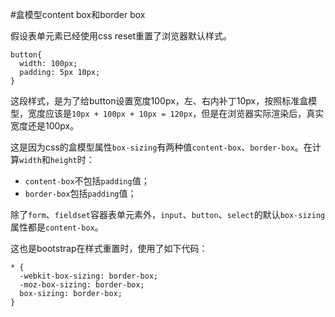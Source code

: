 #盒模型content box和border box

假设表单元素已经使用css reset重置了浏览器默认样式。

    button{
      width: 100px;
      padding: 5px 10px;
    }

这段样式，是为了给button设置宽度100px，左、右内补丁10px，按照标准盒模型，宽度应该是`10px + 100px + 10px = 120px`，但是在浏览器实际渲染后，真实宽度还是100px。

这是因为css的盒模型属性`box-sizing`有两种值`content-box`、`border-box`。在计算`width`和`height`时：

* `content-box`不包括`padding`值；
* `border-box`包括`padding`值；

除了`form`、`fieldset`容器表单元素外，`input`、`button`、`select`的默认`box-sizing`属性都是`content-box`。

这也是bootstrap在样式重置时，使用了如下代码：

    * {
      -webkit-box-sizing: border-box;
      -moz-box-sizing: border-box;
      box-sizing: border-box;
    }
